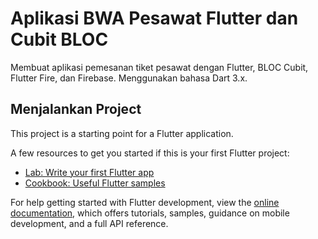 # Aplikasi BWA Pesawat Flutter dan Cubit BLOC

Membuat aplikasi pemesanan tiket pesawat dengan Flutter, BLOC Cubit, Flutter Fire, dan Firebase. Menggunakan bahasa Dart 3.x.

## Menjalankan Project

This project is a starting point for a Flutter application.

A few resources to get you started if this is your first Flutter project:

- [Lab: Write your first Flutter app](https://docs.flutter.dev/get-started/codelab)
- [Cookbook: Useful Flutter samples](https://docs.flutter.dev/cookbook)

For help getting started with Flutter development, view the
[online documentation](https://docs.flutter.dev/), which offers tutorials,
samples, guidance on mobile development, and a full API reference.
